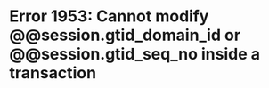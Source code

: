 # Error 1953: Cannot modify @@session.gtid\_domain\_id or @@session.gtid\_seq\_no inside a transaction

